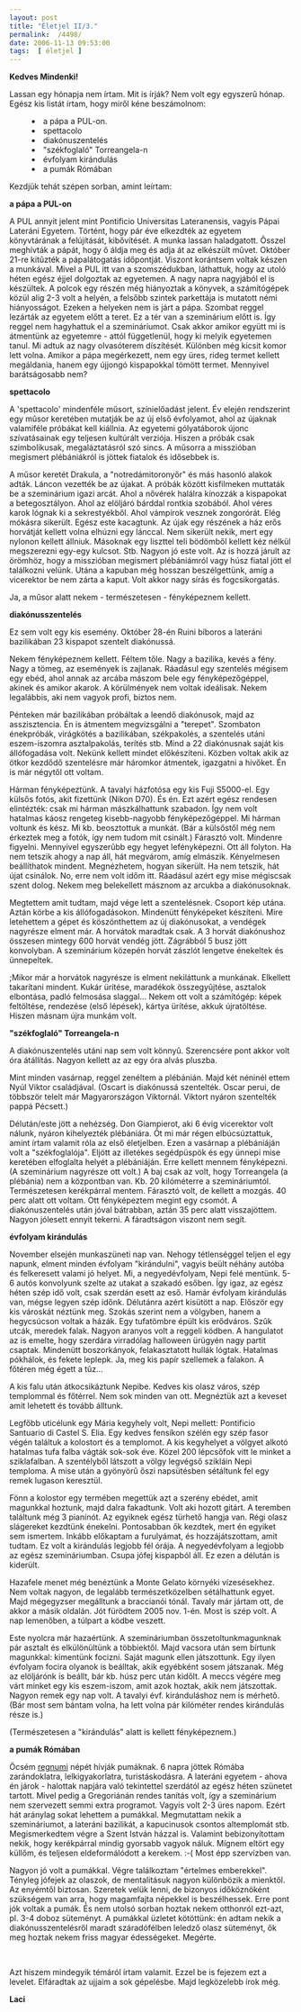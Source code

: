 ```yaml
---
layout: post
title: "Életjel II/3."
permalink:  /4498/ 
date: 2006-11-13 09:53:00
tags:  [ életjel ] 
---
```

<b>Kedves Mindenki!</b>

Lassan egy hónapja nem írtam. Mit is írják? Nem volt egy egyszerû hónap. Egész kis listát írtam, hogy miről kéne beszámolnom:

<dir><li>a pápa a PUL-on.</li><li>spettacolo</li><li>diakónuszentelés</li><li>"székfoglaló" Torreangela-n</li><li>évfolyam kirándulás</li><li>a pumák Rómában</li></dir>Kezdjük tehát szépen sorban, amint leírtam:

<b>a pápa a PUL-on</b>

A PUL annyit jelent mint Pontificio Universitas Lateranensis, vagyis Pápai Lateráni Egyetem. Történt, hogy pár éve elkezdték az egyetem könyvtárának a felújítását, kibővítését. A munka lassan haladgatott. Õsszel meghívták a pápát, hogy ő áldja meg és adja át az elkészült mûvet. Október 21-re kitûzték a pápalátogatás időpontját. Viszont korántsem voltak készen a munkával. Mivel a PUL itt van a szomszédukban, láthattuk, hogy az utoló héten egész éjjel dolgoztak az egyetemen. A nagy napra nagyjából el is készültek. A polcok egy részén még hiányoztak a könyvek, a számítógépek közül alig 2-3 volt a helyén, a felsőbb szintek parkettája is mutatott némi hiányosságot. Ezeken a helyeken nem is járt a pápa. Szombat reggel lezárták az egyetem előtt a teret. Ez a tér van a szeminárium előtt is. Így reggel nem hagyhattuk el a szemináriumot. Csak akkor amikor együtt mi is átmentünk az egyetemre - attól függetlenül, hogy ki melyik egyetemen tanul. Mi adtuk az nagy olvasóterem díszítését. Különben még kicsit komor lett volna. Amikor a pápa megérkezett, nem egy üres, rideg termet kellett megáldania, hanem egy újjongó kispapokkal tömött termet. Mennyivel barátságosabb nem?

<b>spettacolo</b>

A 'spettacolo' mindenféle műsort, színielőadást jelent. Év elején rendszerint egy mûsor keretében mutatják be az új első évfolyamot, ahol az újaknak valamiféle próbákat kell kiállnia. Az egyetemi gólyatáborok újonc szívatásainak egy teljesen kultúrált verziója. Hiszen a próbák csak szimbolikusak, megaláztatásról szó sincs. A műsorra a misszióban megismert plébániákról is jöttek fiatalok és idősebbek is.

A műsor keretét Drakula, a "notredámitoronyőr" és más hasonló alakok adták. Láncon vezették be az újakat. A próbák között kisfilmeken muttaták be a szeminárium igazi arcát. Ahol a nővérek halálra kínozzák a kispapokat a betegosztályon. Ahol az elöljáró bárddal rontkia szobából. Ahol véres karok lógnak ki a sekrestyékből. Ahol vámpírok vesznek zongorórát. Elég mókásra sikerült. Egész este kacagtunk. Az újak egy részének a ház erős horvátját kellett volna elhúzni egy lánccal. Nem sikerült nekik, mert egy nylonon kellett állniuk. Másoknak egy liszttel teli bödömből kellett kéz nélkül megszerezni egy-egy kulcsot. Stb. Nagyon jó este volt. Az is hozzá járult az örömhöz, hogy a misszióban megismert plébániámról vagy húsz fiatal jött el találkozni velünk. Utána a kapuban még hosszan beszélgettünk, amíg a vicerektor be nem zárta a kaput. Volt akkor nagy sírás és fogcsikorgatás.

Ja, a műsor alatt nekem - természetesen - fényképeznem kellett.

<b>diakónusszentelés</b>

Ez sem volt egy kis esemény. Október 28-én Ruini bíboros a lateráni bazilikában 23 kispapot szentelt diakónussá.

Nekem fényképeznem kellett. Féltem tőle. Nagy a bazilika, kevés a fény. Nagy a tömeg, az események is zajlanak. Ráadásul egy szentelés mégisem egy ebéd, ahol annak az arcába mászom bele egy fényképezőgéppel, akinek és amikor akarok. A körülmények nem voltak ideálisak. Nekem legalábbis, aki nem vagyok profi, biztos nem.

Pénteken már bazilikában próbáltak a leendő diakónusok, majd az asszisztencia. Én is átmentem megvizsgálni a "terepet". Szombaton énekpróbák, virágkötés a bazilikában, székpakolés, a szentelés utáni eszem-iszomra asztalpakolás, terítés stb. Mind a 22 diakónusnak saját kis állófogadása volt. Nekünk kellett mindet előkészíteni. Közben voltak akik az ötkor kezdődő szentelésre már háromkor átmentek, igazgatni a hívőket. Én is már négytől ott voltam.

Hárman fényképeztünk. A tavalyi házfotósa egy kis Fuji S5000-el. Egy külsős fotós, akit fizettünk (Nikon D70). És én. Ezt azért egész rendesen elintézték: csak mi hárman mászkálhattunk szabadon. Így nem volt hatalmas káosz rengeteg kisebb-nagyobb fényképezőgéppel. Mi hárman voltunk és kész. Mi kb. beosztottuk a munkát. (Bár a külsőstől még nem érkeztek meg a fotók, így nem tudom mit csinált.) Fárasztó volt. Mindenre figyelni. Mennyivel egyszerûbb egy hegyet lefényképezni. Ott áll folyton. Ha nem tetszik ahogy a nap áll, hát megvárom, amíg elmászik. Kényelmesen beállíthatok mindent. Megnézhetem, hogyan sikerült. Ha nem tetszik, hát újat csinálok. No, erre nem volt időm itt. Ráadásul azért egy mise mégiscsak szent dolog. Nekem meg belekellett másznom az arcukba a diakónusoknak.

Megtettem amit tudtam, majd vége lett a szentelésnek. Csoport kép utána. Aztán körbe a kis állófogadásokon. Mindenütt fényképeket készíteni. Mire letehettem a gépet és köszönthettem az új diakónusokat, a vendégek nagyrésze elment már. A horvátok maradtak csak. A 3 horvát diakónushoz összesen mintegy 600 horvát vendég jött. Zágrábból 5 busz jött konvolyban. A szeminárium közepén horvát zászlót lengetve énekeltek és ünnepeltek.

;Mikor már a horvátok nagyrésze is elment nekiláttunk a munkának. Elkellett takarítani mindent. Kukár ürítése, maradékok összegyûjtése, asztalok elbontása, padló felmosása slaggal... Nekem ott volt a számítógép: képek feltöltése, rendezése (első lépések), kártya ürítése, akkuk újratöltése. Hiszen másnam újra munkám volt.

<b>"székfoglaló" Torreangela-n</b>

A diakónuszentelés utáni nap sem volt könnyû. Szerencsére pont akkor volt óra átállítás. Nagyon kellett az az egy óra alvás pluszba.

Mint minden vasárnap, reggel zenéltem a plébánián. Majd két néninél ettem Nyúl Viktor családjával. (Oscart is diakónussá szentelték. Oscar perui, de többször telelt már Magyarországon Viktornál. Viktort nyáron szentelték pappá Pécsett.)

Délután/este jött a nehézség. Don Giampierot, aki 6 évig vicerektor volt nálunk, nyáron kihelyezték plébániára. Õt mi már régen elbúcsúztattuk, amint írtam valamit róla az első életjelben. Ezen a vasárnap a plébániáján volt a "székfoglalója". Eljött az illetékes segédpüspök és egy ünnepi mise keretében elfoglalta helyét a plébániáján. Erre kellett mennem fényképezni. (A szeminárium nagyrésze ott volt.) A baj csak az volt, hogy Torreangela (a plébánia) nem a központban van. Kb. 20 kilóméterre a szemináriumtól. Természetesen kerékpárral mentem. Fárasztó volt, de kellett a mozgás. 40 perc alatt ott voltam. Ott fényképeztem megint egy csomót. A diakónuszentelés után jóval bátrabban, aztán 35 perc alatt visszajöttem. Nagyon jólesett ennyit tekerni. A fáradtságon viszont nem segít.

<b>évfolyam kirándulás</b>

November elsején munkaszüneti nap van. Nehogy tétlenséggel teljen el egy napunk, elment minden évfolyam "kirándulni", vagyis beült néhány autóba és felkeresett valami jó helyet. Mi, a negyedévfolyam, Nepi felé mentünk. 5-6 autós konvolyunk szelte az utakat a szakadó esőben. Így igaz, az egész héten szép idő volt, csak szerdán esett az eső. Hamár évfolyam kirándulás van, mégse legyen szép időnk. Délutánra azért kisütött a nap. Először egy kis városkát néztünk meg. Szokás szerint nem a völgyben, hanem a hegycsúcson voltak a házák. Egy tufatömbre épült kis erődváros. Szûk utcák, meredek falak. Nagyon aranyos volt a reggeli ködben. A hangulatot az is emelte, hogy szerdára virradólag halloween ürügyén nagy partit csaptak. Mindenütt boszorkányok, felakasztatott hullák lógtak. Hatalmas pókhálok, és fekete leplepk. Ja, meg kis papír szellemek a falakon. A főtéren még égett a tûz...

A kis falu után átkocsikáztunk Nepibe. Kedves kis olasz város, szép templommal és főtérrel. Nem sok minden van ott. Megnéztük azt a keveset amit lehetett és tovább álltunk.

Legfőbb uticélunk egy Mária kegyhely volt, Nepi mellett: Pontificio Santuario di Castel S. Elia. Egy kedves fensíkon szélén egy szép fasor végén találtuk a kolostort és a templomot. A kis kegyhelyet a völgyet alkotó hatalmas tufa falba vágták sok-sok éve. Közel 200 lépcsőfok vitt le minket a sziklafalban. A szentélyből látszott a völgy legvégső szikláin Nepi temploma. A mise után a gyönyörû őszi napsütésben sétáltunk fel egy remek lugason keresztül.

Fönn a kolostor egy termében megettük azt a szerény ebédet, amit magunkkal hoztunk, majd dalra fakadtunk. Volt aki hozott gitárt. A teremben találtunk még 3 pianínót. Az egyiknek egész türhető hangja van. Régi olasz slágereket kezdtünk énekelni. Pontosabban ők kezdtek, mert én egyiket sem ismertem. Inkább előkaptam a furulyámat, és hozzájátszottam, amit tudtam. Ez volt a kirándulás legjobb fél órája. A negyedévfolyam a legjobb az egész szemináriumban. Csupa jófej kispapból áll. Ez ezen a délután is kiderült.

Hazafele menet még benéztünk a Monte Gelato környéki vízesésekhez. Nem voltak nagyon, de legalább természetközelben sétálhattunk egyet. Majd mégegyzser megálltunk a braccianói tónál. Tavaly már jártam ott, de akkor a másik oldalán. Jót fürödtem 2005 nov. 1-én. Most is szép volt. A nap lemenőben, a túlpart a ködbe veszett.

Este nyolcra már hazaértünk. A szemináriumban összetoltunkmagunknak pár asztalt és elkülönültünk a többiektől. Majd vacsora után sem bírtunk magunkkal: kimentünk focizni. Saját magunk ellen játszottunk. Egy ilyen évfolyam focira olyanok is beálltak, akik egyébként sosem játszanak. Még az elöljárónk is beállt, bár kb. húsz perc után kidőlt. A meccs végére meg várt minket egy kis eszem-iszom, amit azok hoztak, akik nem játszottak. Nagyon remek egy nap volt. A tavalyi évf. kiránduláshoz nem is mérhető. (Bár most sem bántam volna, ha lett volna pár kilóméter rendes kirándulás része is.)

(Természetesen a "kirándulás" alatt is kellett fényképeznem.)

<b>a pumák Rómában</b>

Öcsém <a href="\">regnumi</a> népét hívják pumáknak. 6 napra jöttek Rómába zarándoklatra, lelkigyakorlatra, turistáskodásra. A lateráni egyetem - ahova én járok - halottak napjára való tekintettel szerdától az egész héten szünetet tartott. Mivel pedig a Gregoriánán rendes tanítás volt, így a szeminárium nem szervezett semmi extra programot. Vagyis volt 2-3 üres napom. Ezért hát aránylag sokat lehettem a pumákkal. Megmutattam nekik a szemináriumot, a lateráni bazilikát, a kapucinusok csontos altemplomát stb. Megismerkedtem végre a Szent István házzal is. Valamint bebizonyítottam nekik, hogy kerékpárral mindig gyorsabb vagyok náluk. Mígnem eltört egy küllőm, és teljesen eldeformálódott a kerekem. :-( Most épp szervízben van.

Nagyon jó volt a pumákkal. Végre találkoztam "értelmes emberekkel". Tényleg jófejek az olaszok, de mentalitásuk nagyon különbözik a mienktől. Az enyémtől biztosan. Szeretek velük lenni, de bizonyos időköznöként szükségem van arra, hogy magamfajta népekkel is beszélhessek. Erre pont jók voltak a pumák. És nem utolsó sorban hoztak nekem otthonról ezt-azt, pl. 3-4 doboz süteményt. A pumákkal üzletet kötöttünk: én adtam nekik a diakónusszentelésről maradt száradófélben leledző olasz süteményt, ők meg hoztak nekem friss magyar édességeket. Megérte.

&nbsp;

Azt hiszem mindegyik témáról írtam valamit. Ezzel be is fejezem ezt a levelet. Elfáradtak az ujjaim a sok gépelésbe. Majd legközelebb írok még.

<b>Laci</b>


